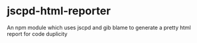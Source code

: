 # jscpd-html-reporter
An npm module which uses jscpd and gib blame to generate a pretty html report for code duplicity
